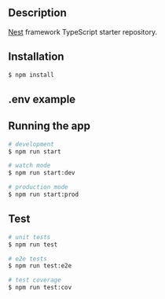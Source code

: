 ## Description

[Nest](https://github.com/nestjs/nest) framework TypeScript starter repository.

## Installation

```bash
$ npm install
```

## .env example

## Running the app

```bash
# development
$ npm run start

# watch mode
$ npm run start:dev

# production mode
$ npm run start:prod
```

## Test

```bash
# unit tests
$ npm run test

# e2e tests
$ npm run test:e2e

# test coverage
$ npm run test:cov
```